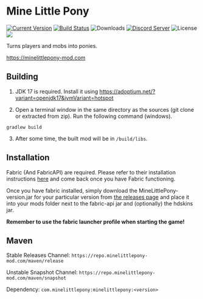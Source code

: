 # Mine Little Pony

[![Current Version](https://img.shields.io/github/v/release/MineLittlePony/MineLittlePony)](https://github.com/MineLittlePony/MineLittlePony/releases/latest)
[![Build Status](https://github.com/MineLittlePony/MineLittlePony/actions/workflows/gradle-build.yml/badge.svg)](https://github.com/MineLittlePony/MineLittlePony/actions/workflows/gradle-build.yml)
![Downloads](https://img.shields.io/github/downloads/MineLittlePony/MineLittlePony/total.svg?color=yellowgreen)
[![Discord Server](https://img.shields.io/discord/182490536119107584.svg?color=blueviolet)](https://discord.gg/HbJSFyu)
![License](https://img.shields.io/github/license/MineLittlePony/MineLittlePony)
![](https://img.shields.io/badge/api-fabric-orange.svg)

Turns players and mobs into ponies.

https://minelittlepony-mod.com

## Building

1. JDK 17 is required. Install it using https://adoptium.net/?variant=openjdk17&jvmVariant=hotspot

2. Open a terminal window in the same directory as the sources (git clone or extracted from zip). Run the following command (windows).

```
gradlew build
```

3. After some time, the built mod will be in `/build/libs`.

## Installation

Fabric (And FabricAPI) are required. Please refer to their installation instructions <a href="https://fabricmc.net">here</a> and come back once you have Fabric functioning.

Once you have fabric installed, simply download the MineLittlePony-version.jar for your particular version from [the releases page](https://github.com/MineLittlePony/MineLittlePony/releases) and place it into your mods folder next to the fabric-api jar and (optionally) the hdskins jar.

**Remember to use the fabric launcher profile when starting the game!**

## Maven

Stable Releases Channel: `https://repo.minelittlepony-mod.com/maven/release`

Unstable Snapshot Channel: `https://repo.minelittlepony-mod.com/maven/snapshot`

Dependency: `com.minelittlepony:minelittlepony:<version>`
